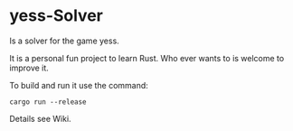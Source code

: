 # yess-Solver

Is a solver for the game yess.

It is a personal fun project to learn Rust.
Who ever wants to is welcome to improve it.

To build and run it use the command:

`cargo run --release`

Details see Wiki.
